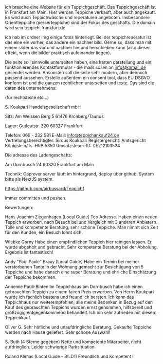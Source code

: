 ich brauche eine Website für ein Teppichgeschäft. Das Teppichgeschäft ist in Frankfurt am Main. Hier werden Teppiche verkauft, aber auch angekauft. Es wird auch Teppichwäsche und reperaturen angeboten. Insbesondere Orientteppiche (perserteppiche) sind der Fokus des geschäfts. Die domain wird sein teppich-frankfurt.de 

ich hab im ordner img einige fotos hinterlegt. Bei der teppichreperatur ist das eine ein vorher, das andere ein nachher bild. Gerne so, dass man mit einem slider das vor und nachher hin und herschieben kann (also dieser effekt, wenn die bilder praktisch aufeinander liegen).

Die seite soll sinnvolle unterseiten haben, eine karten darstellung und ein funktionierendes Kontaktformular - die mails sollen an info@knmail.de gesendet werden. Ansonsten soll die seite sehr modern, aber dennoch passend aussehen. Erstelle außerdem ein consent tool, dass EU DSGVO konform ist und die ganzen rechtlichen unterseiten und texte. Das sind die daten des unternehmens:

(für rechtstexte etc...)

S. Koukpari Handelsgesellschaft mbH
 
Sitz:
Am Weissen Berg 5
61476 Kronberg/Taunus
 
Lager:
Gutleutstr. 320
60327 Frankfurt
 
Telefon: 069 - 232 581
E-Mail: info@teppichankauf24.de
Vertretungsberechtigter: Sirous Koukpari
Registergericht: Amtsgericht Königstein/Ts. HRB 5350
Umsatzsteuer-ID: DE212103524


Die adresse des Ladengeschäfts: 

Am Dornbusch 24
60320 Frankfurt am Main

Technik: Caprover server läuft im hintergrund, deploy über github. System bitte als NextJS system.

https://github.com/airbussard/Teppichf

immer committen und pushen.


Bewertungen:

Hans Joachim Ziegenhagen (Local Guide)
Top Adresse. Haben einen neuen Teppich erworben, nach Besuch bei und Vergleich mit 3 anderen Anbietern. Tolle und kompetente Beratung, sehr schöne Teppiche. Man nimmt sich Zeit für den Kunden, ein Besuch lohnt sich.

Wiebke Gorny
Habe einen empfindlichen Teppich hier reinigen lassen. Er wurde abgeholt und gebracht. Sehr kompetente Beratung bei der Abholung. Ergebnis ist fantastisch!

Andy "Paul Paule" Brauy (Local Guide)
Habe ein Termin bei meiner verstorbenen Tante in der Wohnung gemacht zur Besichtigung von 5 Teppiche und habe danach eine super Beratung und ehrliche Einschätzung der Teppiche bekommen.

Annemie Pauli-Binten
Im Teppichhaus am Dornbusch habe ich einen gebrauchten Teppich zu einem fairen Preis erworben. Von Herrn Koukpari wurde ich fachlich bestens und freundlich beraten. Ich kann das Teppichhaus nur weiterempfehlen, alle meine Bedenken in Bezug auf den Kauf des gebrauchten Teppichs wurden ernst genommen, hilfsbereit und großzügig entgegenkommend behandelt. Ich bin sehr zufrieden mit diesem Teppichkauf.

Oliver G.
Sehr höfliche und unaufdringliche Beratung. Gekaufte Teppiche werden nach Hause geliefert. Sehr schöne Auswahl!

S. Buth (4 Sterne gegeben)
Nette und kompetente Mitarbeiter, nicht aufdringlich. Leider schwierige Parksituation

Roland Klimas (Local Guide - BILD1) 
Freundlich und Kompetent !